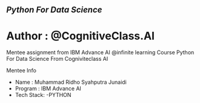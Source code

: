 ## _Python For Data Science_
# Author : @CognitiveClass.AI

Mentee assignment from IBM Advance AI @infinite learning Course Python For Data Science From Cogniviteclass AI

Mentee Info
- Name : Muhammad Ridho Syahputra Junaidi
- Program : IBM Advance AI
- Tech Stack: -PYTHON 
